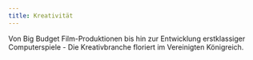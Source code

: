 ```yaml
---
title: Kreativität
---
```


Von Big Budget Film-Produktionen bis hin zur Entwicklung erstklassiger Computerspiele - Die Kreativbranche floriert im Vereinigten Königreich.